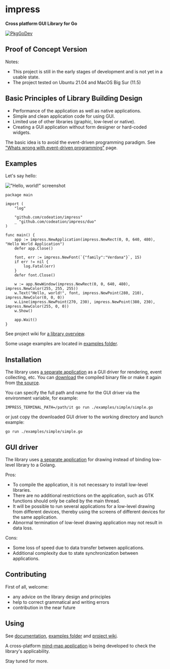 # impress

**Cross platform GUI Library for Go**

[![PkgGoDev](https://pkg.go.dev/badge/github.com/codeation/impress)](https://pkg.go.dev/github.com/codeation/impress)

## Proof of Concept Version

Notes:

- This project is still in the early stages of development and is not yet in a usable state.
- The project tested on Ubuntu 21.04 and MacOS Big Sur (11.5)

## Basic Principles of Library Building Design

- Performance of the application as well as native applications.
- Simple and clean application code for using GUI.
- Limited use of other libraries (graphic, low-level or native).
- Creating a GUI application without form designer or hard-coded widgets.

The basic idea is to avoid the event-driven programming paradigm. See
["Whats wrong with event-driven programming"](https://github.com/codeation/impress/wiki/Whats-wrong-with-event-driven-programming)
page.

## Examples

Let's say hello:

!["Hello, world!" screenshot](https://codeation.github.io/pages/images/helloworld.png)

```
package main

import (
	"log"

	"github.com/codeation/impress"
	_ "github.com/codeation/impress/duo"
)

func main() {
	app := impress.NewApplication(impress.NewRect(0, 0, 640, 480), "Hello World Application")
	defer app.Close()

	font, err := impress.NewFont(`{"family":"Verdana"}`, 15)
	if err != nil {
		log.Fatal(err)
	}
	defer font.Close()

	w := app.NewWindow(impress.NewRect(0, 0, 640, 480), impress.NewColor(255, 255, 255))
	w.Text("Hello, world!", font, impress.NewPoint(280, 210), impress.NewColor(0, 0, 0))
	w.Line(impress.NewPoint(270, 230), impress.NewPoint(380, 230), impress.NewColor(255, 0, 0))
	w.Show()

	app.Wait()
}
```

See project wiki for [a library overview](https://github.com/codeation/impress/wiki/Library-overview).

Some usage examples are located in [examples folder](https://github.com/codeation/impress/tree/master/examples).

## Installation

The library uses [a separate application](https://github.com/codeation/it) as a GUI driver
for rendering, event collecting, etc. You can [download](https://github.com/codeation/it/releases)
the compiled binary file or make it again from [the source](https://github.com/codeation/it).

You can specify the full path and name for the GUI driver via the environment variable, for example:

```
IMPRESS_TERMINAL_PATH=/path/it go run ./examples/simple/simple.go
```

or just copy the downloaded GUI driver to the working directory and launch example:

```
go run ./examples/simple/simple.go
```

## GUI driver

The library uses [a separate application](https://github.com/codeation/it) for drawing
instead of binding low-level library to a Golang.

Pros:
- To compile the application, it is not necessary to install low-level libraries.
- There are no additional restrictions on the application, such as GTK functions should only be called by the main thread.
- It will be possible to run several applications for a low-level drawing from different devices, thereby using the screens of different devices for the same application.
- Abnormal termination of low-level drawing application may not result in data loss.

Cons:
- Some loss of speed due to data transfer between applications.
- Additional complexity due to state synchronization between applications.

## Contributing

First of all, welcome:

- any advice on the library design and principles
- help to correct grammatical and writing errors
- contribution in the near future

## Using

See [documentation](https://pkg.go.dev/github.com/codeation/impress),
[examples folder](https://github.com/codeation/impress/tree/master/examples) and
[project wiki](https://github.com/codeation/impress/wiki).

A cross-platform [mind-map application](https://github.com/codeation/lineation/) is being developed to check the library's applicability.

Stay tuned for more.
